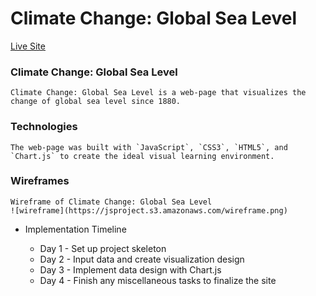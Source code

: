 # Climate Change: Global Sea Level

[Live Site](https://hulee119.github.io/climate-change/)


### Climate Change: Global Sea Level
    
    Climate Change: Global Sea Level is a web-page that visualizes the change of global sea level since 1880. 

### Technologies
    
    The web-page was built with `JavaScript`, `CSS3`, `HTML5`, and `Chart.js` to create the ideal visual learning environment. 
    

### Wireframes 
    
    Wireframe of Climate Change: Global Sea Level 
    ![wireframe](https://jsproject.s3.amazonaws.com/wireframe.png)

    

* Implementation Timeline 

    * Day 1 - Set up project skeleton 
    * Day 2 - Input data and create visualization design 
    * Day 3 - Implement data design with Chart.js
    * Day 4 - Finish any miscellaneous tasks to finalize the site
